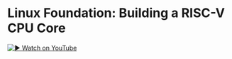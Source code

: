 # Linux Foundation: Building a RISC-V CPU Core

[![▶️ Watch on YouTube](https://img.youtube.com/vi/O3yng1LCuhI/hqdefault.jpg)](https://youtu.be/O3yng1LCuhI)




